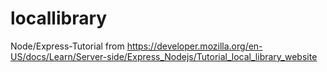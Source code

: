 # locallibrary

Node/Express-Tutorial from 
https://developer.mozilla.org/en-US/docs/Learn/Server-side/Express_Nodejs/Tutorial_local_library_website
